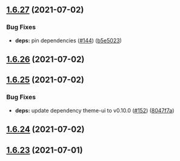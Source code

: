 ## [1.6.27](https://github.com/dds/bosabosa.org/compare/v1.6.26...v1.6.27) (2021-07-02)


### Bug Fixes

* **deps:** pin dependencies ([#144](https://github.com/dds/bosabosa.org/issues/144)) ([b5e5023](https://github.com/dds/bosabosa.org/commit/b5e5023bb0a61eefed0653cf464720696ee6dc4f))



## [1.6.26](https://github.com/dds/bosabosa.org/compare/v1.6.25...v1.6.26) (2021-07-02)



## [1.6.25](https://github.com/dds/bosabosa.org/compare/v1.6.24...v1.6.25) (2021-07-02)


### Bug Fixes

* **deps:** update dependency theme-ui to v0.10.0 ([#152](https://github.com/dds/bosabosa.org/issues/152)) ([8047f7a](https://github.com/dds/bosabosa.org/commit/8047f7a1cb3d190549f8dda599afe1ceccdf284e))



## [1.6.24](https://github.com/dds/bosabosa.org/compare/v1.6.23...v1.6.24) (2021-07-02)



## [1.6.23](https://github.com/dds/bosabosa.org/compare/v1.6.22...v1.6.23) (2021-07-01)



